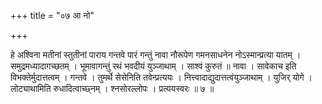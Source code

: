 +++
title = "०७ आ नो"

+++

हे अश्विना मतीनां स्तुतीनां पाराय गन्तवे पारं गन्तुं नावा नौरूपेण गमनसाधनेन नोऽस्मान्प्रत्या यातम् । समुद्रमध्यादागच्छतम् । भूमावागन्तुं रथं भवदीयं युञ्जाथाम् । साश्वं कुरुतं ॥ नावा । सावेकाच इति विभक्तेर्मुदात्तत्वम् । गन्तवे । तुमर्थे सेसेनिति तवेन्प्रत्ययः । नित्त्वादाद्युदात्तत्वंयुञ्जाथाम् । युजिर् योगे । लोट्याथामिति रुधादित्वाच्छ्नम् । श्नसोरल्लोपः । प्रत्ययस्वरः ॥ ७ ॥